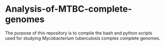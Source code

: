 # Analysis-of-MTBC-complete-genomes
The purpose of this repository is to compile the bash and python scripts used for studying Mycobacterium tuberculosis complex complete genomes.
